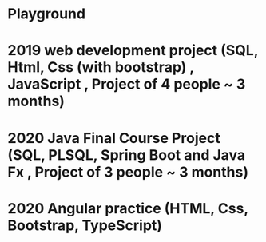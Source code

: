 # Playground


# 2019 web development project (SQL, Html, Css (with bootstrap) , JavaScript , Project of 4 people ~ 3 months) 
# 2020 Java Final Course Project (SQL, PLSQL, Spring Boot and Java Fx , Project of 3 people ~ 3 months)
# 2020 Angular practice (HTML, Css, Bootstrap, TypeScript)
